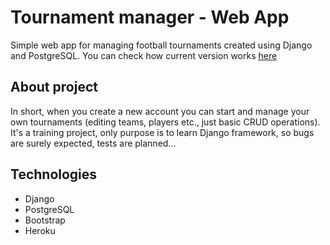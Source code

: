 # Tournament manager - Web App
Simple web app for managing football tournaments created using Django and PostgreSQL. You can check how current version works [here](https://tournament--manager.herokuapp.com/)
## About project
In short, when you create a new account you can start and manage your own tournaments (editing teams, players etc., just basic CRUD operations).
It's a training project, only purpose is to learn Django framework, so bugs are surely expected, tests are planned...

## Technologies
- Django
- PostgreSQL
- Bootstrap
- Heroku
